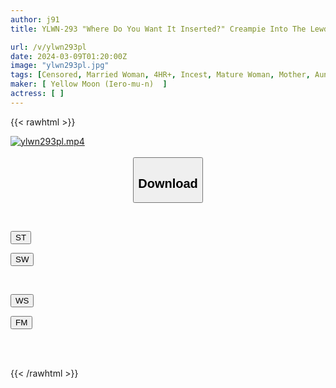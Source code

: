```yaml
---
author: j91
title: YLWN-293 "Where Do You Want It Inserted?" Creampie Into The Lewd Bodies Of My Stepmother And Aunt! 4 Hours Of Forbidden Incest Sex

url: /v/ylwn293pl
date: 2024-03-09T01:20:00Z
image: "ylwn293pl.jpg"
tags: [Censored, Married Woman, 4HR+, Incest, Mature Woman, Mother, Aunt	]
maker: [ Yellow Moon (Iero-mu-n)  ]
actress: [ ]
---
```



{{< rawhtml >}}

<div class="video" data-videoid="Moz7QqKdqaimgKp">
    <a href="javascript:;">
        <img src="/v/ylwn293pl/ylwn293pl.jpg" width="WIDTH" height="HEIGHT" alt="ylwn293pl.mp4" loading="lazy">
    </a>
</div>

<script type="text/javascript" src="https://j91.asia/asset/on-demand-st.js"></script>

<br>
  <link rel="stylesheet" href="https://j91.asia/asset/bs5.css">
  
  <center>
  <button class="btn btn-primary" type="button" data-bs-toggle="collapse" data-bs-target=".multi-collapse" aria-expanded="false" aria-controls="multiCollapseExample1 multiCollapseExample2"><h2>Download</h2></button></center>
</p>
<div class="row">
  <div class="col">
    <div class="collapse multi-collapse" id="multiCollapseExample1">
      <div class="card card-body">
	      	      <br>
<div class="buttons">  
<p><a href="https://streamtape.to/v/Moz7QqKdqaimgKp" target="_blank"><button class="btn-hover color-3"><i class="fa fa-download"></i> ST</button></a></p>
<p><a href="https://cdnwish.com/y4x3i67ka45e" target="_blank"><button class="btn-hover color-2"><i class="fa fa-download"></i> SW</button></a></p></div>
    </div>
  </div>
</div>
  <div class="col">
    <div class="collapse multi-collapse" id="multiCollapseExample2">
      <div class="card card-body">
	      <br>
<div class="buttons">
<p><a href="https://wolfstream.tv/dl1d6866e4so"><button class="btn-hover color-9"><i class="fa fa-download"></i> WS</button></a></p>
<p><a href="https://filemoon.sx/d/giyrsz08lty0"><button class="btn-hover color-8"><i class="fa fa-download"></i> FM</button></a></p></div>
<br><br>
      </div>
    </div>
  </div>
</div>

{{< /rawhtml >}}